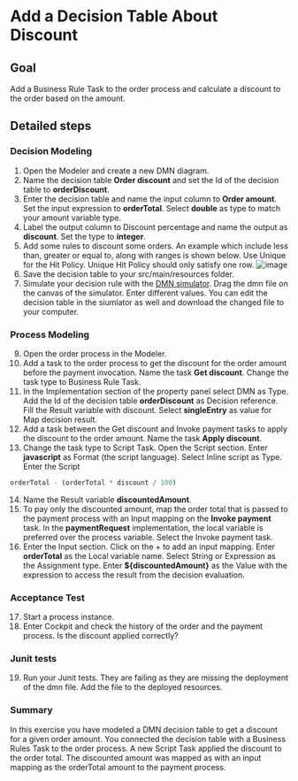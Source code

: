 # Add a Decision Table About Discount

## Goal

Add a Business Rule Task to the order process and calculate a discount to the order based on the amount.

## Detailed steps
### Decision Modeling
1. Open the Modeler and create a new DMN diagram.
2. Name the decision table **Order discount** and set the Id of the decision table to **orderDiscount**.
3. Enter the decision table and name the input column to **Order amount**. Set the input expression to **orderTotal**. Select **double** as type to match your amount variable type.
4. Label the output column to Discount percentage and name the output as **discount**. Set the type to **integer**.
5. Add some rules to discount some orders. An example which include less than, greater or equal to, along with ranges is shown below. Use Unique for the Hit Policy. Unique Hit Policy should only satisfy one row.
![image](https://user-images.githubusercontent.com/5269168/195629261-549a3e16-dc5e-4555-b444-5177ad432a30.png)
7. Save the decision table to your src/main/resources folder.
8. Simulate your decision rule with the [DMN simulator](https://consulting.camunda.com/dmn-simulator/). Drag the dmn file on the canvas of the simulator. Enter different values. You can edit the decision table in the siumlator as well and download the changed file to your computer.

### Process Modeling
9. Open the order process in the Modeler.
10. Add a task to the order process to get the discount for the order amount before the payment invocation. Name the task **Get discount**. Change the task type to Business Rule Task.
11. In the Implementation section of the property panel select DMN as Type. Add the Id of the decision table **orderDiscount** as Decision reference. Fill the Result variable with discount. Select **singleEntry** as value for Map decision result.
12. Add a task between the Get discount and Invoke payment tasks to apply the discount to the order amount. Name the task **Apply discount**.
13. Change the task type to Script Task. Open the Script section. Enter **javascript** as Format (the script language). Select Inline script as Type. Enter the Script
```javascript
orderTotal - (orderTotal * discount / 100)
```
14. Name the Result variable **discountedAmount**.
15. To pay only the discounted amount, map the order total that is passed to the payment process with an Input mapping on the **Invoke payment** task. In the **paymentRequest** implementation, the local variable is preferred over the process variable. Select the Invoke payment task.
16. Enter the Input section. Click on the + to add an input mapping. Enter **orderTotal** as the Local variable name. Select String or Expression as the Assignment type. Enter **${discountedAmount}** as the Value with the expression to access the result from the decision evaluation.

### Acceptance Test
17. Start a process instance.
18. Enter Cockpit and check the history of the order and the payment process. Is the discount applied correctly?

### Junit tests

19. Run your Junit tests. They are failing as they are missing the deployment of the dmn file. Add the file to the deployed resources.

### Summary
In this exercise you have modeled a DMN decision table to get a discount for a given order amount. You connected the decision table with a Business Rules Task to the order process. A new Script Task applied the discount to the order total. The discounted amount was mapped as with an input mapping as the orderTotal amount to the payment process.
